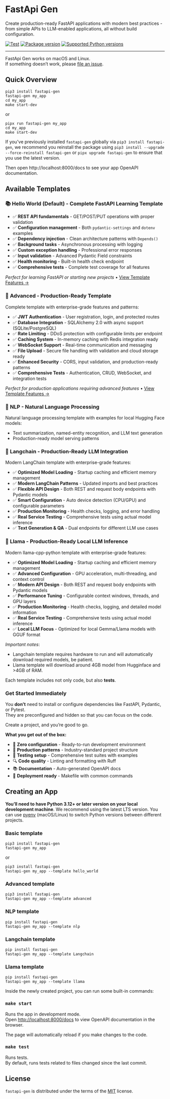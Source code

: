 # FastApi Gen

Create production-ready FastAPI applications with modern best practices - from simple APIs to LLM-enabled applications, all without build configuration.

<a href="https://github.com/mirpo/fastapi-gen/actions/workflows/test.yml?query=workflow%3Atest+event%3Apush+branch%main" target="_blank"><img src="https://github.com/mirpo/fastapi-gen/actions/workflows/test.yml/badge.svg?branch=main" alt="Test"></a>
<a href="https://pypi.org/project/fastapi-gen" target="_blank"><img src="https://img.shields.io/pypi/v/fastapi-gen?color=%2334D058&label=pypi%20package" alt="Package version"></a>
<a href="https://pypi.org/project/fastapi-gen" target="_blank"><img src="https://img.shields.io/pypi/pyversions/fastapi-gen.svg?color=%2334D058" alt="Supported Python versions"></a>

---

FastApi Gen works on macOS and Linux.<br>
If something doesn’t work, please [file an issue](https://github.com/mirpo/fastapi-gen/issues/new).

## Quick Overview

```console
pip3 install fastapi-gen
fastapi-gen my_app
cd my_app
make start-dev
```

or 

```console
pipx run fastapi-gen my_app
cd my_app
make start-dev
```

If you've previously installed `fastapi-gen` globally via `pip3 install fastapi-gen`, we recommend you reinstall the package using `pip3 install --upgrade --force-reinstall fastapi-gen` or `pipx upgrade fastapi-gen` to ensure that you use the latest version.

Then open http://localhost:8000/docs to see your app OpenAPI documentation.

## Available Templates

### 📚 **Hello World** (Default) - Complete FastAPI Learning Template
- ✅ **REST API fundamentals** - GET/POST/PUT operations with proper validation
- ✅ **Configuration management** - Both `pydantic-settings` and `dotenv` examples
- ✅ **Dependency injection** - Clean architecture patterns with `Depends()`
- ✅ **Background tasks** - Asynchronous processing with logging
- ✅ **Custom exception handling** - Professional error responses
- ✅ **Input validation** - Advanced Pydantic Field constraints
- ✅ **Health monitoring** - Built-in health check endpoint
- ✅ **Comprehensive tests** - Complete test coverage for all features

*Perfect for learning FastAPI or starting new projects* • [View Template Features →](src/templates/hello_world/README.md)

### 🚀 **Advanced** - Production-Ready Template
Complete template with enterprise-grade features and patterns:
- ✅ **JWT Authentication** - User registration, login, and protected routes
- ✅ **Database Integration** - SQLAlchemy 2.0 with async support (SQLite/PostgreSQL)
- ✅ **Rate Limiting** - DDoS protection with configurable limits per endpoint
- ✅ **Caching System** - In-memory caching with Redis integration ready
- ✅ **WebSocket Support** - Real-time communication and messaging
- ✅ **File Upload** - Secure file handling with validation and cloud storage ready
- ✅ **Enhanced Security** - CORS, input validation, and production-ready patterns
- ✅ **Comprehensive Tests** - Authentication, CRUD, WebSocket, and integration tests

*Perfect for production applications requiring advanced features* • [View Template Features →](src/templates/advanced/README.md)

### 🤖 **NLP** - Natural Language Processing
Natural language processing template with examples for local Hugging Face models:
- Text summarization, named-entity recognition, and LLM text generation
- Production-ready model serving patterns

### 🔗 **Langchain** - Production-Ready LLM Integration  
Modern LangChain template with enterprise-grade features:
- ✅ **Optimized Model Loading** - Startup caching and efficient memory management
- ✅ **Modern LangChain Patterns** - Updated imports and best practices
- ✅ **Flexible API Design** - Both REST and request body endpoints with Pydantic models
- ✅ **Smart Configuration** - Auto device detection (CPU/GPU) and configurable parameters
- ✅ **Production Monitoring** - Health checks, logging, and error handling
- ✅ **Real Service Testing** - Comprehensive tests using actual model inference
- ✅ **Text Generation & QA** - Dual endpoints for different LLM use cases

### 🦙 **Llama** - Production-Ready Local LLM Inference
Modern llama-cpp-python template with enterprise-grade features:
- ✅ **Optimized Model Loading** - Startup caching and efficient memory management
- ✅ **Advanced Configuration** - GPU acceleration, multi-threading, and context control
- ✅ **Modern API Design** - Both REST and request body endpoints with Pydantic models
- ✅ **Performance Tuning** - Configurable context windows, threads, and GPU layers
- ✅ **Production Monitoring** - Health checks, logging, and detailed model information
- ✅ **Real Service Testing** - Comprehensive tests using actual model inference
- ✅ **Local LLM Focus** - Optimized for local Gemma/Llama models with GGUF format

*Important notes*:
- Langchain template requires hardware to run and will automatically download required models, be patient.
- Llama template will download around 4GB model from Hugginface and >4GB of RAM.

Each template includes not only code, but also **tests**.

### Get Started Immediately

You **don’t** need to install or configure dependencies like FastAPI, Pydantic, or Pytest.<br>
They are preconfigured and hidden so that you can focus on the code.

Create a project, and you’re good to go.

**What you get out of the box:**
- 🔧 **Zero configuration** - Ready-to-run development environment
- 📝 **Production patterns** - Industry-standard project structure  
- 🧪 **Testing setup** - Comprehensive test suites with examples
- 🔍 **Code quality** - Linting and formatting with Ruff
- 📚 **Documentation** - Auto-generated OpenAPI docs
- 🐳 **Deployment ready** - Makefile with common commands

## Creating an App

**You’ll need to have Python 3.12+ or later version on your local development machine**. We recommend using the latest LTS version. You can use [pyenv](https://github.com/pyenv/pyenv) (macOS/Linux) to switch Python versions between different projects.

### Basic template

```console
pip3 install fastapi-gen
fastapi-gen my_app
```

or

```console
pip3 install fastapi-gen
fastapi-gen my_app --template hello_world
```

### Advanced template

```console
pip3 install fastapi-gen
fastapi-gen my_app --template advanced
```

### NLP template

```console
pip install fastapi-gen
fastapi-gen my_app --template nlp
```

### Langchain template

```console
pip install fastapi-gen
fastapi-gen my_app --template Langchain
```

### Llama template

```console
pip install fastapi-gen
fastapi-gen my_app --template llama
```

Inside the newly created project, you can run some built-in commands:

### `make start`

Runs the app in development mode.<br>
Open [http://localhost:8000/docs](http://localhost:8000/docs) to view OpenAPI documentation in the browser.

The page will automatically reload if you make changes to the code.

### `make test`

Runs tests.<br>
By default, runs tests related to files changed since the last commit.

## License

`fastapi-gen` is distributed under the terms of the [MIT](https://github.com/mirpo/fastapi-gen/blob/main/LICENSE) license.
